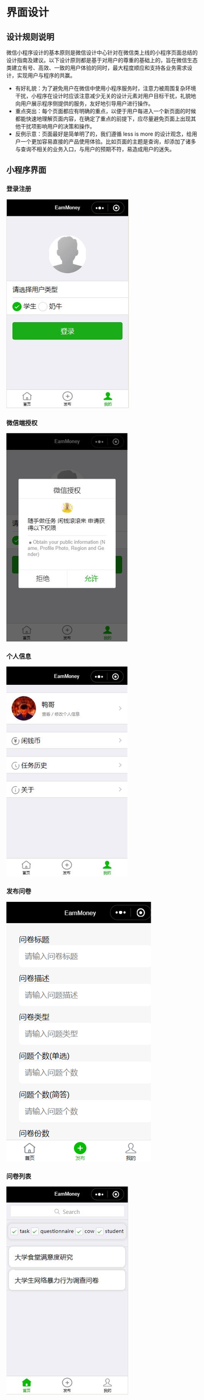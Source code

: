 # 界面设计
## 设计规则说明
微信小程序设计的基本原则是微信设计中心针对在微信类上线的小程序页面总结的设计指南及建议。以下设计原则都是基于对用户的尊重的基础上的，旨在微信生态类建立有号、高效、一致的用户体验的同时，最大程度顺应和支持各业务需求设计，实现用户与程序的共赢。
- 有好礼貌：为了避免用户在微信中使用小程序服务时，注意力被周围复杂环境干扰，小程序在设计时应该注意减少无关的设计元素对用户目标干扰，礼貌地向用户展示程序侧提供的服务，友好地引导用户进行操作。
- 重点突出：每个页面都应有明确的重点，以便于用户每进入一个新页面的时候都能快速地理解页面内容，在确定了重点的前提下，应尽量避免页面上出现其他干扰项影响用户的决策和操作。
- 反例示意：页面最好是简单明了的，我们遵循 less is more 的设计观念，给用户一个更加容易直接的产品使用体验。比如页面的主题是查询，却添加了诸多与查询不相关的业务入口，与用户的预期不符，易造成用户的迷失。

## 小程序界面
### 登录注册
![](images/ui2.jpg)
### 微信端授权
![](images/ui4.jpg)
### 个人信息
![](images/ui5.jpg)
### 发布问卷
![](images/ui6.png)
### 问卷列表
![](images/ui1.jpg)
